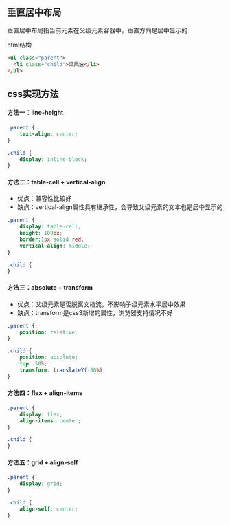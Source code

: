 ## 垂直居中布局
垂直居中布局指当前元素在父级元素容器中，垂直方向是居中显示的

html结构
```html
<ul class="parent">
  <li class="child">梁凤波</li>
</ul>
```
## css实现方法
#### 方法一：line-height
```css
.parent {
    text-align: center;
}

.child {
    display: inline-block;
}
```

#### 方法二：table-cell + vertical-align
- 优点：兼容性比较好
- 缺点：vertical-align属性具有继承性，会导致父级元素的文本也是居中显示的
```css
.parent {
    display: table-cell;
    height: 100px;
    border:1px solid red;
    vertical-align: middle;
}

.child {
}
```

#### 方法三：absolute + transform
- 优点：父级元素是否脱离文档流，不影响子级元素水平居中效果
- 缺点：transform是css3新增的属性，浏览器支持情况不好
```css
.parent {
    position: relative;
}

.child {
    position: absolute;
    top: 50%;
    transform: translateY(-50%);
}
```

#### 方法四：flex + align-items

```css
.parent {
    display: flex;
    align-items: center;
}

.child {
}
```

#### 方法五：grid + align-self
```css
.parent {
    display: grid;
}

.child {
    align-self: center;
}
```